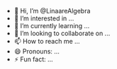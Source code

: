 - 👋 Hi, I’m @LinaareAlgebra
- 👀 I’m interested in ...
- 🌱 I’m currently learning ...
- 💞️ I’m looking to collaborate on ...
- 📫 How to reach me ...
- 😄 Pronouns: ...
- ⚡ Fun fact: ...

<!---
LinaareAlgebra/LinaareAlgebra is a ✨ special ✨ repository because its `README.md` (this file) appears on your GitHub profile.
You can click the Preview link to take a look at your changes.
--->
